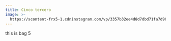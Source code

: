 ```yaml
---
title: Cinco tercero
image: >-
  https://scontent-frx5-1.cdninstagram.com/vp/3357b32ee4d8d7dbd71fa7d964debc93/5B8BCE23/t51.2885-15/e35/18014042_125862404628007_164143166037950464_n.jpg
---
```


this is bag 5
